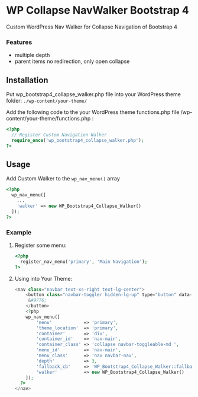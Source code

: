 # WP Collapse NavWalker Bootstrap 4
Custom WordPress Nav Walker for Collapse Navigation of Bootstrap 4

### Features
+   multiple depth
+   parent items no redirection, only open collapse

## Installation
Put wp_bootstrap4_collapse_walker.php file into your WordPress theme folder:
`./wp-content/your-theme/`

Add the following code to the your WordPress theme functions.php file /wp-content/your-theme/functions.php :

```php
<?php
  // Register Custom Navigation Walker
  require_once('wp_bootstrap4_collapse_walker.php');
?>
```

## Usage
Add Custom Walker to the `wp_nav_menu()` array
```php
<?php
  wp_nav_menu([
    ...
    'walker' => new WP_Bootstrap4_Collapse_Walker()
  ]);
?>
```
### Example
1.  Register some menu:
    ```php
    <?php
      register_nav_menu('primary', 'Main Navigation');
    ?>
    ```

2.  Using into Your Theme:
    ```php
    <nav class="navbar text-xs-right text-lg-center">
    	<button class="navbar-toggler hidden-lg-up" type="button" data-toggle="collapse" data-target="#nav-main">
    	 &#9776;
    	</button>
    	<?php
        wp_nav_menu([
    	    'menu'            => 'primary',
    	    'theme_location'  => 'primary',
    	    'container'       => 'div',
    	    'container_id'    => 'nav-main',
    	    'container_class' => 'collapse navbar-toggleable-md ',
    	    'menu_id'         => 'nav-main',
    	    'menu_class'      => 'nav navbar-nav',
    	    'depth'           => 3,
    	    'fallback_cb'     => 'WP_Bootstrap4_Collapse_Walker::fallback',
    	    'walker'          => new WP_Bootstrap4_Collapse_Walker()
        ]);
      ?>
    </nav>
    ```
